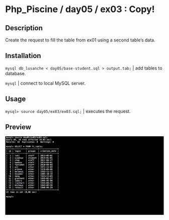 # Php_Piscine / day05 / ex03 : Copy!

## Description
Create the request to fill the table from ex01 using a second table’s data.

## Installation
`mysql db_lusanche < day05/base-student.sql > output.tab;` | add tables to database.

`mysql` | connect to local MySQL server.

## Usage
`mysql> source day05/ex03/ex03.sql;` | executes the request.

## Preview
<img src="../../resources/images/copy.png" width="1200">
